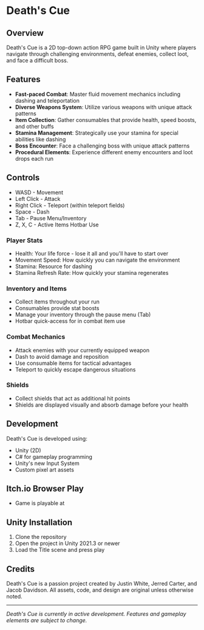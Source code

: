 # Death's Cue

## Overview
Death's Cue is a 2D top-down action RPG game built in Unity where players navigate through challenging environments, defeat enemies, collect loot, and face a difficult boss.

## Features
- **Fast-paced Combat**: Master fluid movement mechanics including dashing and teleportation
- **Diverse Weapons System**: Utilize various weapons with unique attack patterns
- **Item Collection**: Gather consumables that provide health, speed boosts, and other buffs
- **Stamina Management**: Strategically use your stamina for special abilities like dashing
- **Boss Encounter**: Face a challenging boss with unique attack patterns
- **Procedural Elements**: Experience different enemy encounters and loot drops each run

## Controls
- WASD - Movement
- Left Click - Attack
- Right Click - Teleport (within teleport fields)
- Space - Dash
- Tab - Pause Menu/Inventory
- Z, X, C - Active Items Hotbar Use

### Player Stats
- Health: Your life force - lose it all and you'll have to start over
- Movement Speed: How quickly you can navigate the environment
- Stamina: Resource for dashing
- Stamina Refresh Rate: How quickly your stamina regenerates

### Inventory and Items
- Collect items throughout your run
- Consumables provide stat boosts
- Manage your inventory through the pause menu (Tab)
- Hotbar quick-access for in combat item use

### Combat Mechanics
- Attack enemies with your currently equipped weapon
- Dash to avoid damage and reposition
- Use consumable items for tactical advantages
- Teleport to quickly escape dangerous situations

### Shields
- Collect shields that act as additional hit points
- Shields are displayed visually and absorb damage before your health

## Development
Death's Cue is developed using:
- Unity (2D)
- C# for gameplay programming
- Unity's new Input System
- Custom pixel art assets

## Itch.io Browser Play
- Game is playable at 

## Unity Installation
1. Clone the repository
2. Open the project in Unity 2021.3 or newer
3. Load the Title scene and press play

## Credits
Death's Cue is a passion project created by Justin White, Jerred Carter, and Jacob Davidson. All assets, code, and design are original unless otherwise noted.

---

*Death's Cue is currently in active development. Features and gameplay elements are subject to change.*
